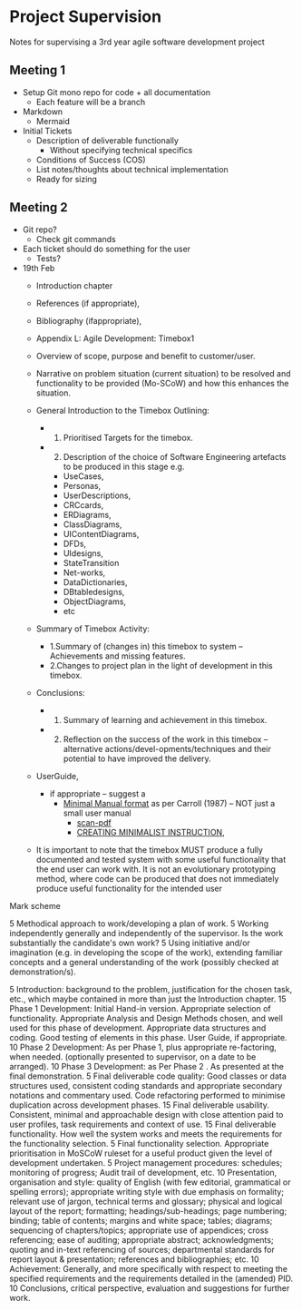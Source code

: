 Project Supervision
===================

Notes for supervising a 3rd year agile software development project


Meeting 1
---------

* Setup Git mono repo for code + all documentation
    * Each feature will be a branch
* Markdown
    * Mermaid
* Initial Tickets
    * Description of deliverable functionally
        * Without specifying technical specifics
    * Conditions of Success (COS)
    * List notes/thoughts about technical implementation
    * Ready for sizing

Meeting 2
---------

* Git repo?
    * Check git commands
* Each ticket should do something for the user
    * Tests?
* 19th Feb
    * Introduction chapter
    * References (if appropriate),
    * Bibliography (ifappropriate),
    * Appendix L: Agile Development: Timebox1

    * Overview of scope, purpose and benefit to customer/user.
    * Narrative on problem situation (current situation) to be resolved and functionality to be provided (Mo-SCoW) and how this enhances the situation.
    * General Introduction to the Timebox Outlining: 
        * 1. Prioritised Targets for the timebox.
        * 2. Description of the choice of Software Engineering artefacts to be produced in this stage e.g.
            * UseCases,
            * Personas,
            * UserDescriptions,
            * CRCcards,
            * ERDiagrams,  
            * ClassDiagrams,
            * UIContentDiagrams,
            * DFDs,
            * UIdesigns,
            * StateTransition
            * Net-works,
            * DataDictionaries,
            * DBtabledesigns,
            * ObjectDiagrams,
            * etc
    * Summary of Timebox Activity:
        * 1.Summary of (changes in) this timebox to system – Achievements and missing features.
        * 2.Changes to project plan in the light of development in this timebox.
    * Conclusions:
        * 1. Summary of learning and achievement in this timebox.
        * 2. Reflection on the success of the work in this timebox – alternative actions/devel-opments/techniques and their potential to have improved the delivery.
    * UserGuide,
        * if appropriate – suggest a 
            * [Minimal Manual format](https://dl.acm.org/doi/10.1207/s15327051hci0302_2) as per Carroll (1987) – NOT just a small user manual
                * [scan-pdf](http://swcarpentry.github.io/swc-releases/2017.02/instructor-training/files/papers/carroll-minimal-manual-1987.pdf) 
                * [CREATING MINIMALIST INSTRUCTION](https://pdfs.semanticscholar.org/d8fd/1192c8936fab12e46cc9eb605e323e30ff52.pdf), 
    * It is important to note that the timebox MUST produce a fully documented and tested system with some useful functionality that the end user can work with. It is not an evolutionary prototyping method, where code can be produced that does not immediately produce useful functionality for the intended user

Mark scheme

5	Methodical approach to work/developing a plan of work.
5	Working independently generally and independently of the supervisor.  Is the work substantially the candidate's own work?
5	Using initiative and/or imagination (e.g. in developing the scope of the work), extending familiar concepts and a general understanding of the work (possibly checked at demonstration/s).

5	Introduction: background to the problem, justification for the chosen task, etc., which maybe contained in more than just the Introduction chapter.
15	Phase 1 Development: Initial Hand-in version. Appropriate selection of functionality. Appropriate Analysis and Design Methods chosen, and well used for this phase of development. Appropriate data structures and coding. Good testing of elements in this phase. User Guide, if appropriate.
10	Phase 2 Development: As per Phase 1, plus appropriate re-factoring, when needed. (optionally presented to supervisor, on a date to be arranged).
10	Phase 3 Development: as Per Phase 2 . As presented at the final demonstration.
5	Final deliverable code quality: Good classes or data structures used, consistent coding standards and appropriate secondary notations and commentary used. Code refactoring performed to minimise duplication across development phases.
15	Final deliverable usability. Consistent, minimal and approachable design with close attention paid to user profiles, task requirements and context of use.
15	Final deliverable functionality. How well the system works and meets the requirements for the functionality selection.
5	Final functionality selection. Appropriate prioritisation in MoSCoW ruleset for a useful product given the level of development undertaken.
5	Project management procedures: schedules; monitoring of progress; Audit trail of development, etc.
10	Presentation, organisation and style: quality of English (with few editorial, grammatical or spelling errors); appropriate writing style with due emphasis on formality; relevant use of jargon, technical terms and glossary; physical and logical layout of the  report; formatting; headings/sub-headings; page numbering; binding; table of contents; margins and white space; tables; diagrams; sequencing of chapters/topics; appropriate use of appendices; cross referencing; ease of auditing; appropriate abstract; acknowledgments; quoting and in-text referencing of sources; departmental standards for report layout & presentation; references and bibliographies; etc.
10	Achievement: Generally, and more specifically with respect to meeting the specified  requirements and the requirements detailed in the (amended) PID.
10	Conclusions, critical perspective, evaluation and suggestions for further work.
